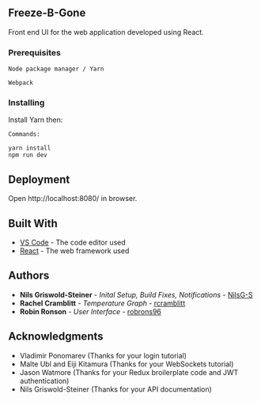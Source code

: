 ## Freeze-B-Gone

Front end UI for the web application developed using React. 

### Prerequisites


```
Node package manager / Yarn 

Webpack 

```

### Installing

Install Yarn then: 

```
Commands: 

yarn install
npm run dev 

```

## Deployment

Open http://localhost:8080/ in browser. 

## Built With

* [VS Code](https://code.visualstudio.com/) -  The code editor used
* [React](https://reactjs.org/) - The web framework used

## Authors

* **Nils Griswold-Steiner** - *Inital Setup, Build Fixes, Notifications* - [NilsG-S](https://github.com/NilsG-S)
* **Rachel Cramblitt** - *Temperature Graph* - [rcramblitt](https://github.com/rcramblitt)
* **Robin Ronson** - *User Interface* - [robrons96](https://github.com/robrons96)

## Acknowledgments

* Vladimir Ponomarev (Thanks for your login tutorial)
* Malte Ubl and Eiji Kitamura (Thanks for your WebSockets tutorial)
* Jason Watmore (Thanks for your Redux broilerplate code and JWT authentication)
* Nils Griswold-Steiner (Thanks for your API documentation)
